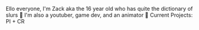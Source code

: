 Ello everyone, I'm Zack aka the 16 year old who has quite the dictionary of slurs
📜
I'm also a youtuber, game dev, and an animator
📼
Current Projects: PI + CR
